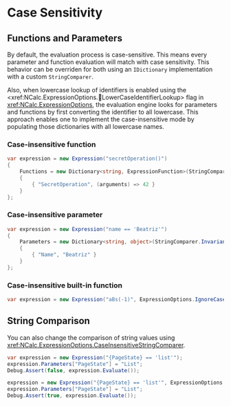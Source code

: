 ﻿# Case Sensitivity

## Functions and Parameters
By default, the evaluation process is case-sensitive.
This means every parameter and function evaluation will match with case sensitivity. 
This behavior can be overriden for both using an `IDictionary` implementation with a custom `StringComparer`.

Also, when lowercase lookup of identifiers is enabled using the <xref:NCalc.ExpressionOptions.LowerCaseIdentifierLookup> flag in <xref:NCalc.ExpressionOptions>, the evaluation engine looks for parameters and functions by first converting the identifier to all lowercase. 
This approach enables one to implement the case-insensitive mode by populating those dictionaries with all lowercase names. 

### Case-insensitive function
```c#
var expression = new Expression("secretOperation()")
{
    Functions = new Dictionary<string, ExpressionFunction>(StringComparer.InvariantCultureIgnoreCase)
    {
        { "SecretOperation", (arguments) => 42 }
    }
};
```
### Case-insensitive parameter

```c#
var expression = new Expression("name == 'Beatriz'")
{
    Parameters = new Dictionary<string, object>(StringComparer.InvariantCultureIgnoreCase)
    {
        { "Name", "Beatriz" }
    }
};
```

### Case-insensitive built-in function
```c#
var expression = new Expression("aBs(-1)", ExpressionOptions.IgnoreCaseAtBuiltInFunctions);
```

## String Comparison
You can also change the comparison of string values using <xref:NCalc.ExpressionOptions.CaseInsensitiveStringComparer>.

```c#
var expression = new Expression("{PageState} == 'list'");
expression.Parameters["PageState"] = "List";
Debug.Assert(false, expression.Evaluate());

expression = new Expression("{PageState} == 'list'", ExpressionOptions.CaseInsensitiveStringComparer);
expression.Parameters["PageState"] = "List";
Debug.Assert(true, expression.Evaluate());
```